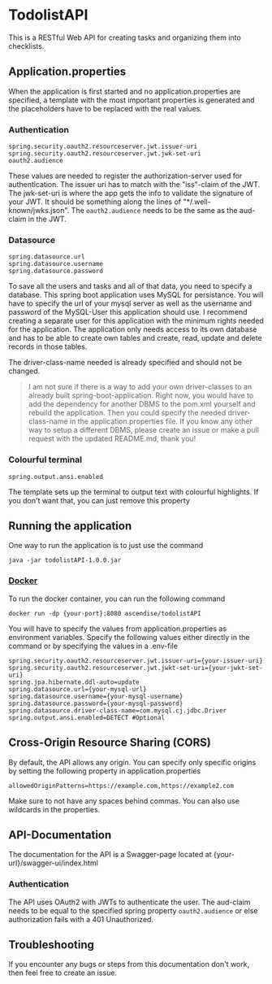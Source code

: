 # TodolistAPI

This is a RESTful Web API for creating tasks and organizing them into checklists.

## Application.properties
When the application is first started and no application.properties are specified, a template with the most important 
properties is generated and the placeholders have to be replaced with the real values.

### Authentication

```
spring.security.oauth2.resourceserver.jwt.issuer-uri
spring.security.oauth2.resourceserver.jwt.jwk-set-uri
oauth2.audience
```

These values are needed to register the authorization-server used for authentication. The issuer uri has to match with 
the "iss"-claim of the JWT. The jwk-set-uri is where the app gets the info to validate the signature of your JWT.
It should be something along the lines of "*/.well-known/jwks.json". The ``oauth2.audience`` needs to be the same as 
the aud-claim in the JWT.

### Datasource

```
spring.datasource.url
spring.datasource.username
spring.datasource.password
```
To save all the users and tasks and all of that data, you need to specify a database. This spring boot application uses 
MySQL for persistance.
You will have to specify the url of your mysql server as well as the username and password of the MySQL-User this 
application should use. I recommend creating a separate user for this application with the minimum rights needed for the 
application. The application only needs access to its own database and has to be able to create own tables and create, read, update and delete records in those tables.

The driver-class-name needed is already specified and should not be changed.

> I am not sure if there is a way to add your own driver-classes to an already built spring-boot-application. Right now, 
> you would have to add the dependency for another DBMS to the pom.xml yourself and rebuild the application. Then you 
> could specify the needed driver-class-name in the application.properties file.
> If you know any other way to setup a different DBMS, please create an issue or make a pull request with the updated 
> README.md, thank you!

### Colourful terminal

`spring.output.ansi.enabled`

The template sets up the terminal to output text with colourful highlights. If you don't want that, you can just remove 
this property

## Running the application

One way to run the application is to just use the command
```
java -jar todolistAPI-1.0.0.jar
```
### [Docker](https://hub.docker.com/r/ascendise/todolistapi)

To run the docker container, you can run the following command

```
docker run -dp {your-port}:8080 ascendise/todolistAPI
```

You will have to specify the values from application.properties as environment variables. Specify the following values 
either directly in the command or by specifying the values in a .env-file

```
spring.security.oauth2.resourceserver.jwt.issuer-uri={your-issuer-uri}
spring.security.oauth2.resourceserver.jwt.jwkt-set-uri={your-jwkt-set-uri}
spring.jpa.hibernate.ddl-auto=update
spring.datasource.url={your-mysql-url}
spring.datasource.username={your-mysql-username}
spring.datasource.password={your-mysql-password}
spring.datasource.driver-class-name=com.mysql.cj.jdbc.Driver
spring.output.ansi.enabled=DETECT #Optional
```
## Cross-Origin Resource Sharing (CORS)
By default, the API allows any origin. You can specify only specific origins by setting the following property in application.properties

```
allowedOriginPatterns=https://example.com,https://example2.com
```
Make sure to not have any spaces behind commas. You can also use wildcards in the properties.

## API-Documentation
The documentation for the API is a Swagger-page located at {your-url}/swagger-ui/index.html

### Authentication
The API uses OAuth2 with JWTs to authenticate the user. The aud-claim needs to be equal to the
specified spring property ``oauth2.audience`` or else authorization fails with a 401 Unauthorized.

## Troubleshooting

If you encounter any bugs or steps from this documentation don't work, then feel free to create an issue.

